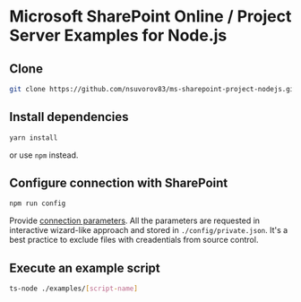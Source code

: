 # Microsoft SharePoint Online / Project Server Examples for Node.js

## Clone

```bash
git clone https://github.com/nsuvorov83/ms-sharepoint-project-nodejs.git && cd ms-sharepoint-project-nodejs
```

## Install dependencies

```bash
yarn install
```

or use `npm` instead.

## Configure connection with SharePoint

```bash
npm run config
```

Provide [connection parameters](https://github.com/s-KaiNet/node-sp-auth/wiki).
All the parameters are requested in interactive wizard-like approach and stored in `./config/private.json`.
It's a best practice to exclude files with creadentials from source control.

## Execute an example script

```bash
ts-node ./examples/[script-name]
```